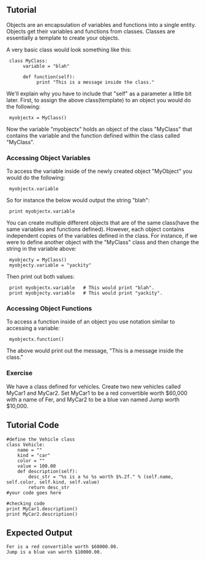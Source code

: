 Tutorial
-----------------

Objects are an encapsulation of variables and functions into a single entity.  Objects get their variables and functions from classes.  Classes are essentially a template to create your objects. 

A very basic class would look something like this:

     class MyClass:
          variable = "blah"

          def function(self):
               print "This is a message inside the class."

We'll explain why you have to include that "self" as a parameter a little bit later.  First, to assign the above class(template) to an object you would do the following:

     myobjectx = MyClass()

Now the variable "myobjectx" holds an object of the class "MyClass" that contains the variable and the function defined within the class called "MyClass".

### Accessing Object Variables

To access the variable inside of the newly created object "MyObject" you would do the following:

     myobjectx.variable

So for instance the below would output the string "blah":

     print myobjectx.variable

You can create multiple different objects that are of the same class(have the same variables and functions defined).  However, each object contains independent copies of the variables defined in the class.  For instance, if we were to define another object with the "MyClass" class and then change the string in the variable above:

     myobjecty = MyClass()
     myobjecty.variable = "yackity"

Then print out both values:
     
     print myobjectx.variable   # This would print "blah".
     print myobjecty.variable   # This would print "yackity".

### Accessing Object Functions

To access a function inside of an object you use notation similar to accessing a variable:

     myobjectx.function()

The above would print out the message, "This is a message inside the class."



### Exercise

We have a class defined for vehicles. Create two new vehicles called MyCar1 and MyCar2. Set MyCar1 to be a red convertible worth $60,000 with a name of Fer, and MyCar2 to be a blue van named Jump worth $10,000.

Tutorial Code
-------------

	#define the Vehicle class
	class Vehicle:
	    name = ""
	    kind = "car"
	    color = ""
	    value = 100.00 
	    def description(self):
	        desc_str = "%s is a %s %s worth $%.2f." % (self.name, self.color, self.kind, self.value)
	        return desc_str
	#your code goes here	
	
	#checking code
	print MyCar1.description()
	print MyCar2.description()

Expected Output
---------------

	Fer is a red convertible worth $60000.00.
	Jump is a blue van worth $10000.00.